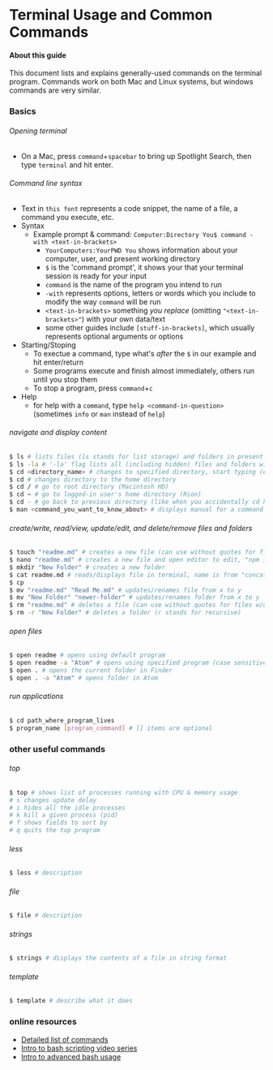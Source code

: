 # Terminal Usage and Common Commands

#### About this guide
This document lists and explains generally-used commands on the terminal program.  Commands work on both Mac and Linux systems, but windows commands are very similar.  

### Basics

###### Opening terminal
* On a Mac, press `command`+`spacebar` to bring up Spotlight Search, then type `terminal` and hit enter.

###### Command line syntax
* Text in `this font` represents a code snippet, the name of a file, a command you execute, etc.
* Syntax
  * Example prompt & command: `Computer:Directory You$ command -with <text-in-brackets>`
    * `YourComputers:YourPWD You` shows information about your computer, user, and present working directory
    * `$` is the 'command prompt', it shows your that your terminal session is ready for your input
    * `command` is the name of the program you intend to run
    * `-with` represents options, letters or words which you include to modify the way `command` will be run
    * `<text-in-brackets>` something *you replace* (omitting `"<text-in-brackets>"`) with your own data/text
    * some other guides include `[stuff-in-brackets]`, which usually represents optional arguments or options
* Starting/Stoping
    * To exectue a command, type what's *after* the `$` in our example and hit enter/return
    * Some programs execute and finish almost immediately, others run until you stop them
    * To stop a program, press `command`+`c`
* Help
  * for help with a `command`, type `help <command-in-question>` (sometimes `info` or `man` instead of `help`)

###### navigate and display content
``` sh
$ ls # lists files (ls stands for list storage) and folders in present directory
$ ls -la # '-la' flag lists all (including hidden) files and folders with detailed view
$ cd <directory_name> # changes to specified directory, start typing (excluding "<"), then press tab to autocomplete
$ cd # changes directory to the home directory
$ cd / # go to root directory (Macintosh HD)
$ cd ~ # go to logged-in user's home directory (Rion)
$ cd - # go back to previous directory (like when you accidentally cd home and want to go back)
$ man <command_you_want_to_know_about> # displays manual for a command (e.g. man ls)
```

###### create/write, read/view, update/edit, and delete/remove files and folders
``` sh
$ touch "readme.md" # creates a new file (can use without quotes for files w/o spaces)
$ nano "readme.md" # creates a new file and open editor to edit, "npm install nano" to get nano
$ mkdir "New Folder" # creates a new folder
$ cat readme.md # reads/displays file in terminal, name is from "concatenate and print", all files given as parameters are concatenated and sent to "standard output"
$ cp
$ mv "readme.md" "Read Me.md" # updates/renames file from x to y
$ mv "New Folder" "newer-folder" # updates/renames folder from x to y
$ rm "readme.md" # deletes a file (can use without quotes for files w/o spaces)
$ rm -r "New Folder" # deletes a folder (r stands for recursive)
```

###### open files
``` sh
$ open readme # opens using default program
$ open readme -a "Atom" # opens using specified program (case sensitive)
$ open . # opens the current folder in Finder
$ open . -a "Atom" # opens folder in Atom
```

###### run applications
``` sh
$ cd path_where_program_lives
$ program_name [program_command] # [] items are optional
```

### other useful commands
###### top
``` sh
$ top # shows list of processes running with CPU & memory usage
# s changes update delay
# i hides all the idle processes
# k kill a given process (pid)
# f shows fields to sort by
# q quits the top program
```

###### less
```sh
$ less # description
```

###### file
```sh
$ file # description
```

###### strings
```sh
$ strings # displays the contents of a file in string format
```

###### template
```sh
$ template # describe what it does
```

### online resources
* [Detailed list of commands](https://github.com/0nn0/terminal-mac-cheatsheet)
* [Intro to bash scripting video series](https://www.youtube.com/watch?v=NWWvZa-qlRE&list=PLT98CRl2KxKHdOpQ-uI2QuNcQ0aEAe5bN&index=38)
* [Intro to advanced bash usage](https://www.youtube.com/watch?v=uqHjc7hlqd0)
